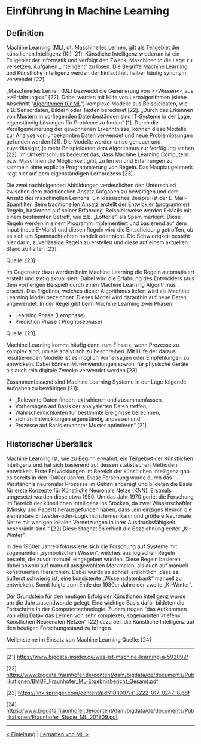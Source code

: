 # Einführung in Machine Learning
 
## Definition
 
Machine Learning (ML), dt. Maschinelles Lernen, gilt als Teilgebiet der künstlichen Intelligenz (KI) [21]. Künstliche Intelligenz wiederum ist ein Teilgebiet der Informatik und verfolgt den Zweck, Maschinen in die Lage zu versetzen, Aufgaben „intelligent“ zu lösen. Die Begriffe Machine Learning und Künstliche Intelligenz werden der Einfachheit halber häufig synonym verwendet [22].
 
„Maschinelles Lernen (ML) bezweckt die Generierung von >>Wissen<< aus >>Erfahrung<<“ [22]. Dabei werden mit Hilfe von Lernalgorithmen (siehe Abschnitt "[Algorithmen für ML](04_Algorithmen.md)") komplexe Modelle aus Beispieldaten, wie z.B. Sensordaten, Bildern oder Texten berechnet [22]. „Durch das Erkennen von Mustern in vorliegenden Datenbeständen sind IT-Systeme in der Lage, eigenständig Lösungen für Probleme zu finden“ [1]. Durch die Verallgemeinerung der gewonnenen Erkenntnisse, können diese Modelle zur Analyse von unbekannten Daten verwendet und neue Problemlösungen gefunden werden [21]. Die Modelle werden umso genauer und zuverlässiger, je mehr Beispieldaten dem Algorithmus zur Verfügung stehen [22]. Im Umkehrschluss bedeutet das, dass Machine Learning Computern bzw. Maschinen die Möglichkeit gibt, zu lernen und Erfahrungen zu sammeln ohne explizite Programmierung von Regeln. Das Hauptaugenmerk liegt hier auf dem eigenständigen Lernprozess [23].

Die zwei nachfolgenden Abbildungen verdeutlichen den Unterschied zwischen dem traditionellen Ansatz Aufgaben zu bewältigen und dem Ansatz des maschinellen Lernens. Ein klassisches Beispiel ist der E-Mail-Spamfilter. Beim traditionellen Ansatz erstellt der Entwickler (programmer) Regeln, basierend auf seiner Erfahrung. Beispielsweise werden E-Mails mit einem bestimmten Betreff, wie z.B. „Lotterie“, als Spam markiert. Diese Regeln werden in einem Programm implementiert und basierend auf dem Input (neue E-Mails) und diesen Regeln wird die Entscheidung getroffen, ob es sich um Spamnachrichten handelt oder nicht. Die Schwierigkeit besteht hier darin, zuverlässige Regeln zu erstellen und diese auf einem aktuellen Stand zu halten [23].


 
Quelle: [23]

Im Gegensatz dazu werden beim Machine Learning die Regeln automatisiert erstellt und stetig aktualisiert. Dabei wird die Erfahrung des Entwicklers (aus dem vorherigen Beispiel) durch einen Machine Learning Algorithmus ersetzt. Das Ergebnis, welches dieser Algorithmus liefert wird als Machine Learning Model bezeichnet. Dieses Model wird daraufhin auf neue Daten angewendet. In der Regel gibt beim Machine Learning zwei Phasen:

 - Learning Phase (Lernphase)
 - Prediction Phase ( Prognosephase)
 

 Quelle: [23]
 
Machine Learning kommt häufig dann zum Einsatz, wenn Prozesse zu komplex sind, um sie analytisch zu beschreiben. Mit Hilfe der daraus resultierenden Modelle ist es möglich Vorhersagen oder Empfehlungen zu entwickeln. Dabei können ML-Anwendungen sowohl für physische Geräte als auch rein digitale Zwecke verwendet werden [23].
 
Zusammenfassend sind Machine Learning Systeme in der Lage folgende Aufgaben zu bewältigen [21]:
-   „Relevante Daten finden, extrahieren und zusammenfassen,
-   Vorhersagen auf Basis der analysierten Daten treffen,
-   Wahrscheinlichkeiten für bestimmte Ereignisse berechnen,
-   sich an Entwicklungen eigenständig anpassen und
-   Prozesse auf Basis erkannter Muster optimieren“ [21].
 
 
## Historischer Überblick
 
Machine Learning ist, wie zu Beginn erwähnt, ein Teilgebiet der Künstlichen Intelligenz und hat sich basierend auf dessen statistischen Methoden entwickelt. Erste Entwicklungen im Bereich der künstlichen Intelligenz gab es bereits in den 1940er Jahren. Diese Forschung wurde durch das Verständnis neuronaler Prozesse im Gehirn angeregt und bildeten die Basis für erste Konzepte für Künstliche Neuronale Netze (KNN). Erstmals umgesetzt wurden diese etwa 1950. Um das Jahr 1970 geriet die Forschung im Bereich der künstlichen Intelligenz ins Stocken, da zwei Wissenschaftler (Minsky und Papert) herausgefunden haben, dass „ein einziges Neuron die elementare Entweder-oder-Logik nicht lernen kann und größere Neuronale Netze mit wenigen lokalen Vernetzungen in ihrer Ausdrucksfähigkeit beschränkt sind.“ [22] Diese Stagnation erhielt die Bezeichnung erster „KI-Winter“.
 
In den 1960er Jahren fokussierte sich die Forschung auf Systeme mit sogenannten „symbolischen Wissen“, welches aus logischen Regeln besteht, die zuvor manuell eingegeben wurden. Diese Regeln basieren dabei sowohl auf manuell ausgewählten Merkmalen, als auch auf manuell konstruierten Hierarchien. Dabei wurde es schnell ersichtlich, dass es äußerst schwierig ist, eine konsistente „Wissensdatenbank“ manuell zu entwickeln. Somit folgte zum Ende der 1980er Jahre der zweite „KI-Winter“. 
 
Der Grundstein für den heutigen Erfolg der Künstlichen Intelligenz wurde um die Jahrtausendwende gelegt. Eine wichtige Basis dafür bildeten die Fortschritte in der Computertechnologie. Zudem trugen “das Aufkommen von »Big Data« das Lernen von sehr komplexen, sogenannten »tiefen« Künstlichen Neuronalen Netzen” [22] dazu bei, die Künstliche Intelligenz auf den heutigen Forschungsstand zu bringen.

Meilensteine im Einsatz von Machine Learning
Quelle: [24]

---
 
[21] https://www.bigdata-insider.de/was-ist-machine-learning-a-592092/
 
[22] https://www.bigdata.fraunhofer.de/content/dam/bigdata/de/documents/Publikationen/BMBF_Fraunhofer_ML-Ergebnisbericht_Gesamt.pdf
 
[23]
https://link.springer.com/content/pdf/10.1007/s13222-017-0247-8.pdf

[24]
https://www.bigdata.fraunhofer.de/content/dam/bigdata/de/documents/Publikationen/Fraunhofer_Studie_ML_201809.pdf

---
 
[< Einleitung](01_Einleitung.md) | [ Lernarten von ML >](03_Lernarten.md)

